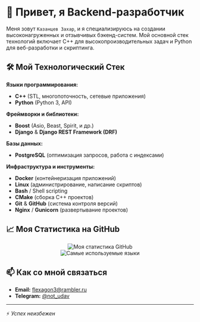 # 👋 Привет, я Backend-разработчик

Меня зовут `Казанцев Захар`, и я специализируюсь на создании высоконагруженных и отзывчивых бэкенд-систем. Мой основной стек технологий включает C++ для высокопроизводительных задач и Python для веб-разработки и скриптинга.

## 🛠 Мой Технологический Стек

**Языки программирования:**
*   **C++** (STL, многопоточность, сетевые приложения)
*   **Python** (Python 3, API)

**Фреймворки и библиотеки:**
*   **Boost** (Asio, Beast, Spirit, и др.)
*   **Django** & **Django REST Framework (DRF)**

**Базы данных:**
*   **PostgreSQL** (оптимизация запросов, работа с индексами)

**Инфраструктура и инструменты:**
*   **Docker** (контейнеризация приложений)
*   **Linux** (администрирование, написание скриптов)
*   **Bash** / Shell scripting
*   **CMake** (сборка C++ проектов)
*   **Git** & **GitHub** (система контроля версий)
*   **Nginx** / **Gunicorn** (развертывание проектов)

## 📈 Моя Статистика на GitHub

<p align="center">
  <img src="https://github-readme-stats.vercel.app/api?username=Gidrazin&show_icons=true&theme=dark&hide_border=true" alt="Моя статистика GitHub" />
  <br/>
  <img src="https://github-readme-stats.vercel.app/api/top-langs/?username=Gidrazin&layout=compact&theme=dark&hide_border=true" alt="Самые используемые языки" />
</p>

## 📫 Как со мной связаться

*   **Email:** [flexagon3@rambler.ru](mailto:flexagon3@rambler.ru)
*   **Telegram:** [@not_udav](https://t.me/not_udav/)

---
⚡ *Успех неизбежен*
